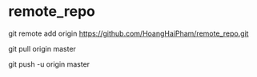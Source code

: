 # remote_repo

git remote add origin https://github.com/HoangHaiPham/remote_repo.git

git pull origin master

git push -u origin master
